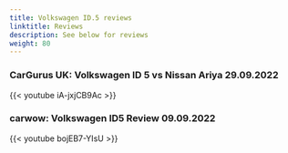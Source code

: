 ```yaml
---
title: Volkswagen ID.5 reviews
linktitle: Reviews
description: See below for reviews
weight: 80
---
```

### CarGurus UK: Volkswagen ID 5 vs Nissan Ariya 29.09.2022

{{< youtube iA-jxjCB9Ac >}}
### carwow: Volkswagen ID5 Review 09.09.2022

{{< youtube bojEB7-YIsU >}}
